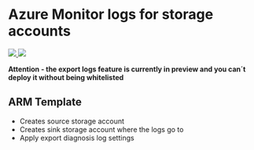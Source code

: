 # Azure Monitor logs for storage accounts #

<a href="https://portal.azure.com/#create/Microsoft.Template/uri/https%3A%2F%2Fraw.githubusercontent.com%2FGetVirtual%2FAzure-ARM%2Fmaster%2FStorageAccountLogs-Export2-StorageAccount%2Fazuredeploy.json" target="_blank">
    <img src="http://azuredeploy.net/deploybutton.png"/>
</a>
<a href="http://armviz.io/#/?load=https://raw.githubusercontent.com/GetVirtual/Azure-ARM/master/StorageAccountLogs-Export2-StorageAccount/azuredeploy.json" target="_blank">
    <img src="http://armviz.io/visualizebutton.png"/>
</a>



**Attention - the export logs feature is currently in preview and you can´t deploy it without being whitelisted**


## ARM Template ##
- Creates source storage account
- Creates sink storage account where the logs go to
- Apply export diagnosis log settings


